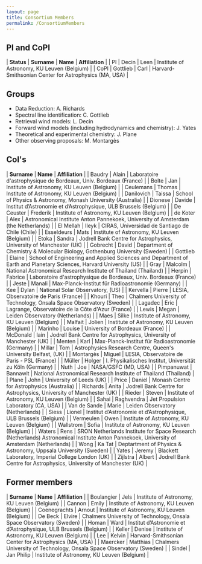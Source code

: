 ```yaml
---
layout: page
title: Consortium Members
permalink: /ConsortiumMembers
---
```


<style>
table:nth-of-type(1) {
    display:table;
    width:100%;
}
table:nth-of-type(1) th:nth-of-type(2) {
    width:10%;
}
td, th {
   border: none!important;
}
</style>

## PI and CoPI

| **Status** | **Surname** | **Name** | **Affiliation**                                       |
| PI         | Decin       | Leen     | Institute of Astronomy, KU Leuven (Belgium)           |
| CoPI       | Gottlieb    | Carl     | Harvard-Smithsonian Center for Astrophysics (MA, USA) |

## Groups
* Data Reduction: A. Richards
* Spectral line identification: C. Gottlieb
* Retrieval wind models: L. Decin
* Forward wind models (including hydrodynamics and chemistry): J. Yates
* Theoretical and experimental chemistry: J. Plane
* Other observing proposals: M. Montargès

## CoI's

| **Surname** | **Name** | **Affiliation**                                       |
| Baudry | Alain | Laboratoire d'astrophysique de Bordeaux, Univ. Bordeaux (France) |
| Bolte | Jan | Institute of Astronomy, KU Leuven (Belgium) |
| Ceulemans | Thomas | Institute of Astronomy, KU Leuven (Belgium) |
| Danilovich | Taissa | School of Physics & Astronomy, Monash University (Australia) |
| Dionese | Davide | Institut d’Astronomie et d’Astrophysique, ULB Brussels (Belgium) |
| De Ceuster | Frederik | Institute of Astronomy, KU Leuven (Belgium) |
| de Koter | Alex | Astronomical Institute Anton Pannekoek, University of Amsterdam (the Netherlands) |
| El Mellah | Ileyk | CIRAS, Universidad de Santiago de Chile (Chile) |
| Esseldeurs | Mats | Institute of Astronomy, KU Leuven (Belgium) |
| Etoka | Sandra | Jodrell Bank Centre for Astrophysics, University of Manchester (UK) |
| Gobrecht | David | Department of Chemistry & Molecular Biology, Gothenburg University (Sweden) |
| Gottlieb | Elaine | School of Engineering and Applied Sciences and Department of Earth and Planetary Sciences, Harvard University (US) |
| Gray | Malcolm | National Astronomical Research Institute of Thailand (Thailand) |
| Herpin | Fabrice | Laboratoire d'astrophysique de Bordeaux, Univ. Bordeaux (France) |
| Jeste | Manali | Max-Planck-Institut für Radioastronomie (Germany) |
| Kee | Dylan | National Solar Observatory, (US) |
| Kervella | Pierre | LESIA, Observatoire de Paris (France) |
| Khouri | Theo | Chalmers University of Technology, Onsala Space Observatory (Sweden) |
| Lagadec | Eric | Lagrange, Observatoire de la Côte d'Azur (France) |
| Lewis | Megan | Leiden Observatory (Netherlands) |
| Maes | Silke | Institute of Astronomy, KU Leuven (Belgium) |
| Malfait | Jolien | Institute of Astronomy, KU Leuven (Belgium) |
| Marinho | Louise | University of Bordeaux (France) |
| McDonald | Iain | Jodrell Bank Centre for Astrophysics, University of Manchester (UK) |
| Menten | Karl | Max-Planck-Institut für Radioastronomie (Germany) |
| Millar | Tom | Astrophysics Research Centre, Queen's University Belfast, (UK) |
| Montargès | Miguel | LESIA, Observatoire de Paris - PSL (France) |
| Müller | Holger | I. Physikalisches Institut, Universität zu Köln (Germany) |
| Nuth | Joe | NASA/GSFC (MD, USA) |
| Pimpanuwat | Bannawit | National Astronomical Research Institute of Thailand (Thailand) |
| Plane | John | University of Leeds (UK) |
| Price | Daniel | Monash Centre for Astrophysics (Australia) |
| Richards | Anita | Jodrell Bank Centre for Astrophysics, University of Manchester (UK) |
| Rieder | Steven | Institute of Astronomy, KU Leuven (Belgium) |
| Sahai | Raghvendra | Jet Propulsion Laboratory (CA, USA) |
| Van de Sande | Marie | Leiden Observatory (Netherlands) |
| Siess | Lionel | Institut d’Astronomie et d’Astrophysique, ULB Brussels (Belgium) |
| Vermeulen | Owen | Institute of Astronomy, KU Leuven (Belgium) |
| Wallstrom | Sofia | Institute of Astronomy, KU Leuven (Belgium) |
| Waters | Rens | SRON Netherlands Institute for Space Research (Netherlands) Astronomical Institute Anton Pannekoek, University of Amsterdam (Netherlands) |
| Wong | Ka Tat | Deptartment of Physics & Astronomy, Uppsala University (Sweden) |
| Yates | Jeremy | Blackett Laboratory, Imperial College London (UK) |
| Zijlstra | Albert | Jodrell Bank Centre for Astrophysics, University of Manchester (UK) |

## Former members

| **Surname** | **Name** | **Affiliation**                                       |
| Boulangier | Jels | Institute of Astronomy, KU Leuven (Belgium) |
| Cannon | Emily | Institute of Astronomy, KU Leuven (Belgium) |
| Coenegrachts | Arnout | Institute of Astronomy, KU Leuven (Belgium) |
| De Beck | Elvire | Chalmers University of Technology, Onsala Space Observatory (Sweden) |
| Homan | Ward | Institut d’Astronomie et d’Astrophysique, ULB Brussels (Belgium) |
| Keller | Denise | Institute of Astronomy, KU Leuven (Belgium) |
| Lee | Kelvin | Harvard-Smithsonian Center for Astrophysics (MA, USA) |
| Maercker | Matthias | Chalmers University of Technology, Onsala Space Observatory (Sweden) |
| Sindel | Jan Philip | Institute of Astronomy, KU Leuven (Belgium) |
